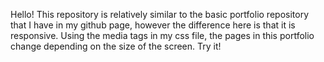 Hello! This repository is relatively similar to the basic portfolio repository that I have in my github page, however the difference here is that it is responsive. Using the media tags in my css file, the pages in this portfolio change depending on the size of the screen. Try it!
